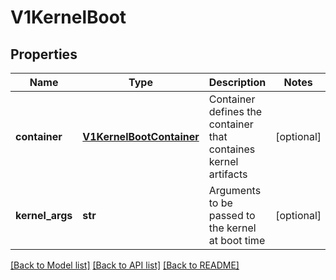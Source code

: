 # V1KernelBoot

## Properties
Name | Type | Description | Notes
------------ | ------------- | ------------- | -------------
**container** | [**V1KernelBootContainer**](V1KernelBootContainer.md) | Container defines the container that containes kernel artifacts | [optional] 
**kernel_args** | **str** | Arguments to be passed to the kernel at boot time | [optional] 

[[Back to Model list]](../README.md#documentation-for-models) [[Back to API list]](../README.md#documentation-for-api-endpoints) [[Back to README]](../README.md)


